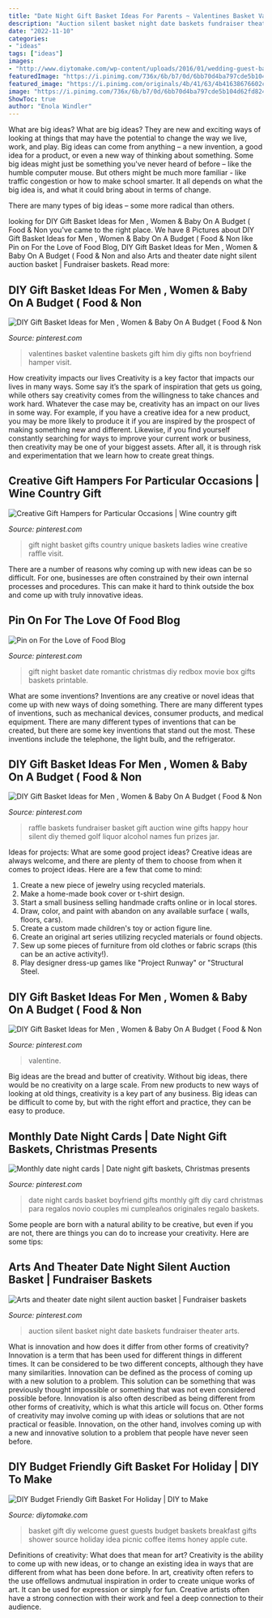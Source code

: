 ```yaml
---
title: "Date Night Gift Basket Ideas For Parents ~ Valentines Basket Valentine Baskets Gift Him Diy Gifts Non Boyfriend Hamper Visit"
description: "Auction silent basket night date baskets fundraiser theater arts"
date: "2022-11-10"
categories:
- "ideas"
tags: ["ideas"]
images:
- "http://www.diytomake.com/wp-content/uploads/2016/01/wedding-guest-basket.jpg"
featuredImage: "https://i.pinimg.com/736x/6b/b7/0d/6bb70d4ba797cde5b104d62fd824e424--silent-auction-baskets-fundraiser-baskets.jpg"
featured_image: "https://i.pinimg.com/originals/4b/41/63/4b41638676602ca0752b9432b4eca574.jpg"
image: "https://i.pinimg.com/736x/6b/b7/0d/6bb70d4ba797cde5b104d62fd824e424--silent-auction-baskets-fundraiser-baskets.jpg"
ShowToc: true
author: "Enola Windler"
---
```



What are big ideas?
What are big ideas? They are new and exciting ways of looking at things that may have the potential to change the way we live, work, and play. Big ideas can come from anything – a new invention, a good idea for a product, or even a new way of thinking about something.
Some big ideas might just be something you've never heard of before – like the humble computer mouse. But others might be much more familiar - like traffic congestion or how to make school smarter. It all depends on what the big idea is, and what it could bring about in terms of change.

There are many types of big ideas – some more radical than others.

	

		
looking for DIY Gift Basket Ideas for Men , Women &amp; Baby On A Budget ( Food &amp; Non you've came to the right place. We have 8 Pictures about DIY Gift Basket Ideas for Men , Women &amp; Baby On A Budget ( Food &amp; Non like Pin on For the Love of Food Blog, DIY Gift Basket Ideas for Men , Women &amp; Baby On A Budget ( Food &amp; Non and also Arts and theater date night silent auction basket | Fundraiser baskets. Read more:
		
    
## DIY Gift Basket Ideas For Men , Women &amp; Baby On A Budget ( Food &amp; Non

<img loading=lazy src="https://i.pinimg.com/originals/4b/41/63/4b41638676602ca0752b9432b4eca574.jpg" onerror="this.onerror=null;this.src='https://tse4.mm.bing.net/th?id=OIP.VuwLLZCP19zhIAgfcS-xKgHaJ3&amp;pid=15.1';" alt="DIY Gift Basket Ideas for Men , Women &amp; Baby On A Budget ( Food &amp; Non">

_Source: pinterest.com_

>valentines basket valentine baskets gift him diy gifts non boyfriend hamper visit. 

	

How creativity impacts our lives
Creativity is a key factor that impacts our lives in many ways. Some say it’s the spark of inspiration that gets us going, while others say creativity comes from the willingness to take chances and work hard. Whatever the case may be, creativity has an impact on our lives in some way. 
For example, if you have a creative idea for a new product, you may be more likely to produce it if you are inspired by the prospect of making something new and different. Likewise, if you find yourself constantly searching for ways to improve your current work or business, then creativity may be one of your biggest assets. After all, it is through risk and experimentation that we learn how to create great things.

    
## Creative Gift Hampers For Particular Occasions | Wine Country Gift

<img loading=lazy src="https://i.pinimg.com/736x/e6/15/c1/e615c10aee42af6dd5854dbaecf519ae--gift-basket-ideas-cute-gift-ideas.jpg" onerror="this.onerror=null;this.src='https://tse2.mm.bing.net/th?id=OIP.pAuCj_hjPdokQ-Wi1WlXAAHaF6&amp;pid=15.1';" alt="Creative Gift Hampers for Particular Occasions | Wine country gift">

_Source: pinterest.com_

>gift night basket gifts country unique baskets ladies wine creative raffle visit. 

	

There are a number of reasons why coming up with new ideas can be so difficult. For one, businesses are often constrained by their own internal processes and procedures. This can make it hard to think outside the box and come up with truly innovative ideas.

    
## Pin On For The Love Of Food Blog

<img loading=lazy src="https://i.pinimg.com/736x/39/0c/0c/390c0c5719b1a5c4eb119be464f851e7--redbox-gift-romance-ideas.jpg" onerror="this.onerror=null;this.src='https://tse4.mm.bing.net/th?id=OIP.9m5WrGxJ4m_K0WADXKFrTAHaLH&amp;pid=15.1';" alt="Pin on For the Love of Food Blog">

_Source: pinterest.com_

>gift night basket date romantic christmas diy redbox movie box gifts baskets printable. 

	

What are some inventions?
Inventions are any creative or novel ideas that come up with new ways of doing something. There are many different types of inventions, such as mechanical devices, consumer products, and medical equipment. 
There are many different types of inventions that can be created, but there are some key inventions that stand out the most. These inventions include the telephone, the light bulb, and the refrigerator.

    
## DIY Gift Basket Ideas For Men , Women &amp; Baby On A Budget ( Food &amp; Non

<img loading=lazy src="https://i.pinimg.com/originals/32/71/e9/3271e9d4a91b0db3e45abed8f54997df.jpg" onerror="this.onerror=null;this.src='https://tse4.mm.bing.net/th?id=OIP.G3lIYPflOVawWwLPmWkSNwHaJ2&amp;pid=15.1';" alt="DIY Gift Basket Ideas for Men , Women &amp; Baby On A Budget ( Food &amp; Non">

_Source: pinterest.com_

>raffle baskets fundraiser basket gift auction wine gifts happy hour silent diy themed golf liquor alcohol names fun prizes jar. 

	

Ideas for projects: What are some good project ideas?
Creative ideas are always welcome, and there are plenty of them to choose from when it comes to project ideas. Here are a few that come to mind: 
1. Create a new piece of jewelry using recycled materials.
2. Make a home-made book cover or t-shirt design.
3. Start a small business selling handmade crafts online or in local stores.
4. Draw, color, and paint with abandon on any available surface ( walls, floors, cars).
5. Create a custom made children's toy or action figure line. 
6. Create an original art series utilizing recycled materials or found objects.
7. Sew up some pieces of furniture from old clothes or fabric scraps (this can be an active activity!). 
8. Play designer dress-up games like "Project Runway" or "Structural Steel.

    
## DIY Gift Basket Ideas For Men , Women &amp; Baby On A Budget ( Food &amp; Non

<img loading=lazy src="https://i.pinimg.com/736x/d3/22/c9/d322c9dcfc57e26b6b5316e41e2545f4.jpg" onerror="this.onerror=null;this.src='https://tse3.mm.bing.net/th?id=OIP.WLhknmo5KrxN-Q15h6qeiQHaIy&amp;pid=15.1';" alt="DIY Gift Basket Ideas for Men , Women &amp; Baby On A Budget ( Food &amp; Non">

_Source: pinterest.com_

>valentine. 

	

Big ideas are the bread and butter of creativity. Without big ideas, there would be no creativity on a large scale. From new products to new ways of looking at old things, creativity is a key part of any business. Big ideas can be difficult to come by, but with the right effort and practice, they can be easy to produce.

    
## Monthly Date Night Cards | Date Night Gift Baskets, Christmas Presents

<img loading=lazy src="https://i.pinimg.com/originals/93/b8/36/93b8367b7c6ee0ca9c84d737d113ac9a.jpg" onerror="this.onerror=null;this.src='https://tse3.mm.bing.net/th?id=OIP.OlFpZMTJAcpbe23bom08qgHaNL&amp;pid=15.1';" alt="Monthly date night cards | Date night gift baskets, Christmas presents">

_Source: pinterest.com_

>date night cards basket boyfriend gifts monthly gift diy card christmas para regalos novio couples mi cumpleaños originales regalo baskets. 

	

Some people are born with a natural ability to be creative, but even if you are not, there are things you can do to increase your creativity. Here are some tips:

    
## Arts And Theater Date Night Silent Auction Basket | Fundraiser Baskets

<img loading=lazy src="https://i.pinimg.com/736x/6b/b7/0d/6bb70d4ba797cde5b104d62fd824e424--silent-auction-baskets-fundraiser-baskets.jpg" onerror="this.onerror=null;this.src='https://tse3.mm.bing.net/th?id=OIP.qOsLDMaK3we5rlleQMT61wHaJn&amp;pid=15.1';" alt="Arts and theater date night silent auction basket | Fundraiser baskets">

_Source: pinterest.com_

>auction silent basket night date baskets fundraiser theater arts. 

	

What is innovation and how does it differ from other forms of creativity?
Innovation is a term that has been used for different things in different times. It can be considered to be two different concepts, although they have many similarities. Innovation can be defined as the process of coming up with a new solution to a problem. This solution can be something that was previously thought impossible or something that was not even considered possible before. Innovation is also often described as being different from other forms of creativity, which is what this article will focus on. Other forms of creativity may involve coming up with ideas or solutions that are not practical or feasible. Innovation, on the other hand, involves coming up with a new and innovative solution to a problem that people have never seen before.

    
## DIY Budget Friendly Gift Basket For Holiday | DIY To Make

<img loading=lazy src="http://www.diytomake.com/wp-content/uploads/2016/01/wedding-guest-basket.jpg" onerror="this.onerror=null;this.src='https://tse2.mm.bing.net/th?id=OIP.r3N57n48PImnzIqmWrwbAAHaLJ&amp;pid=15.1';" alt="DIY Budget Friendly Gift Basket For Holiday | DIY to Make">

_Source: diytomake.com_

>basket gift diy welcome guest guests budget baskets breakfast gifts shower source holiday idea picnic coffee items honey apple cute. 

	

Definitions of creativity: What does that mean for art?
Creativity is the ability to come up with new ideas, or to change an existing idea in ways that are different from what has been done before. In art, creativity often refers to the use offellows andmutual inspiration in order to create unique works of art. It can be used for expression or simply for fun. Creative artists often have a strong connection with their work and feel a deep connection to their audience.

